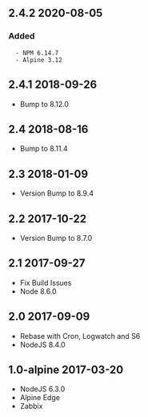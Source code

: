 ## 2.4.2 2020-08-05 <dave at tiredofit dot ca>

   ### Added
      - NPM 6.14.7
      - Alpine 3.12


## 2.4.1 2018-09-26 <dave at tiredofit dot ca>

* Bump to 8.12.0

## 2.4 2018-08-16 <dave at tiredofit dot ca>

* Bump to 8.11.4

## 2.3 2018-01-09 <dave at tiredofit dot ca>

* Version Bump to 8.9.4

## 2.2 2017-10-22 <dave at tiredofit dot ca>

* Version Bump to 8.7.0

## 2.1 2017-09-27 <dave at tiredofit dot ca>

* Fix Build Issues 
* Node 8.6.0

## 2.0 2017-09-09 <dave at tiredofit dot ca>

* Rebase with Cron, Logwatch and S6
* NodeJS 8.4.0

## 1.0-alpine 2017-03-20 <dave at tiredofit dot ca>

* NodeJS 6.3.0
* Alpine Edge
* Zabbix



